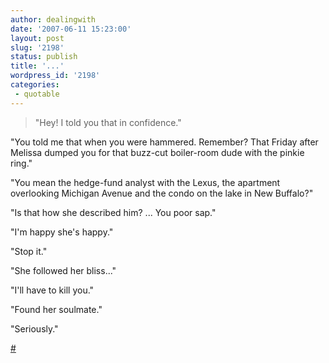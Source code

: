 ```yaml
---
author: dealingwith
date: '2007-06-11 15:23:00'
layout: post
slug: '2198'
status: publish
title: '...'
wordpress_id: '2198'
categories:
 - quotable
---
```


> "Hey! I told you that in confidence."

"You told me that when you were hammered. Remember? That Friday after Melissa
dumped you for that buzz-cut boiler-room dude with the pinkie ring."

"You mean the hedge-fund analyst with the Lexus, the apartment overlooking
Michigan Avenue and the condo on the lake in New Buffalo?"

"Is that how she described him? ... You poor sap."

"I'm happy she's happy."

"Stop it."

"She followed her bliss..."

"I'll have to kill you."

"Found her soulmate."

"Seriously."

[#][1]

   [1]: http://overheardstarbuck.blogspot.com/2007/06/did-you-find-out-what-hes-been-doing-he.html

